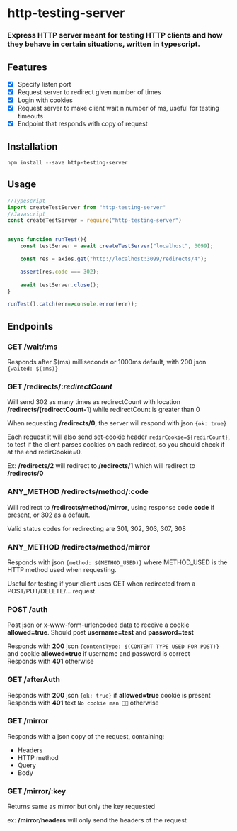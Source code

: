 # http-testing-server

### Express HTTP server meant for testing HTTP clients and how they behave in certain situations, written in typescript.

## Features

- [x] Specify listen port
- [x] Request server to redirect given number of times
- [x] Login with cookies
- [x] Request server to make client wait n number of ms, useful for testing timeouts
- [x] Endpoint that responds with copy of request

## Installation

```shell script
npm install --save http-testing-server
```

## Usage

```typescript
//Typescript
import createTestServer from "http-testing-server"
//Javascript
const createTestServer = require("http-testing-server")


async function runTest(){
    const testServer = await createTestServer("localhost", 3099);

    const res = axios.get("http://localhost:3099/redirects/4");

    assert(res.code === 302);
    
    await testServer.close();
}

runTest().catch(err=>console.error(err));
```

## Endpoints

### GET /wait/:ms

Responds after $(ms) milliseconds or 1000ms default, with 200 json
```{waited: $(:ms)}```

### GET /redirects/:*redirectCount*

Will send 302 as many times as redirectCount with location __/redirects/(redirectCount-1__) while redirectCount is greater than 0

When requesting __/redirects/0__, the server will respond with json ```{ok: true}```

Each request it will also send set-cookie header ```redirCookie=${redirCount}```, to test if the client parses cookies on each redirect, so you should check if at the end redirCookie=0.

Ex: __/redirects/2__ will redirect to __/redirects/1__ which will redirect to __/redirects/0__

### ANY_METHOD /redirects/method/:code

Will redirect to __/redirects/method/mirror__, using response code __code__ if present,
or 302 as a default.

Valid status codes for redirecting are 301, 302, 303, 307, 308

### ANY_METHOD /redirects/method/mirror

Responds with json ```{method: $(METHOD_USED)}``` where METHOD_USED is 
the HTTP method used when requesting.

Useful for testing if your client uses GET when redirected from
a POST/PUT/DELETE/... request.

### POST /auth

Post json or x-www-form-urlencoded data to receive a cookie __allowed=true__.
Should post __username=test__ and __password=test__  

Responds with **200** json ```{contentType: $(CONTENT TYPE USED FOR POST)}``` and cookie __allowed=true__ if username and password is correct  
Responds with **401** otherwise

### GET /afterAuth

Responds with **200** json ```{ok: true}``` if __allowed=true__ cookie is present  
Responds with **401** text ```No cookie man 🍪😨``` otherwise

### GET /mirror

Responds with a json copy of the request, containing:
- Headers
- HTTP method
- Query
- Body

### GET /mirror/:key

Returns same as mirror but only the key requested

ex: __/mirror/headers__ will only send the headers of the request



